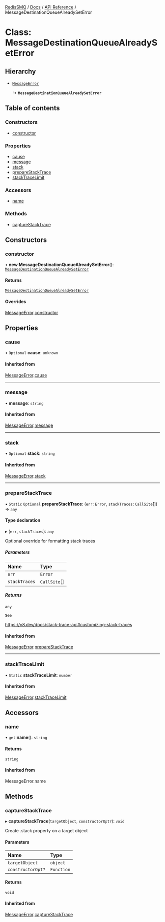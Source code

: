 [RedisSMQ](../../../README.md) / [Docs](../../README.md) / [API Reference](../README.md) / MessageDestinationQueueAlreadySetError

# Class: MessageDestinationQueueAlreadySetError

## Hierarchy

- [`MessageError`](MessageError.md)

  ↳ **`MessageDestinationQueueAlreadySetError`**

## Table of contents

### Constructors

- [constructor](MessageDestinationQueueAlreadySetError.md#constructor)

### Properties

- [cause](MessageDestinationQueueAlreadySetError.md#cause)
- [message](MessageDestinationQueueAlreadySetError.md#message)
- [stack](MessageDestinationQueueAlreadySetError.md#stack)
- [prepareStackTrace](MessageDestinationQueueAlreadySetError.md#preparestacktrace)
- [stackTraceLimit](MessageDestinationQueueAlreadySetError.md#stacktracelimit)

### Accessors

- [name](MessageDestinationQueueAlreadySetError.md#name)

### Methods

- [captureStackTrace](MessageDestinationQueueAlreadySetError.md#capturestacktrace)

## Constructors

### constructor

• **new MessageDestinationQueueAlreadySetError**(): [`MessageDestinationQueueAlreadySetError`](MessageDestinationQueueAlreadySetError.md)

#### Returns

[`MessageDestinationQueueAlreadySetError`](MessageDestinationQueueAlreadySetError.md)

#### Overrides

[MessageError](MessageError.md).[constructor](MessageError.md#constructor)

## Properties

### cause

• `Optional` **cause**: `unknown`

#### Inherited from

[MessageError](MessageError.md).[cause](MessageError.md#cause)

___

### message

• **message**: `string`

#### Inherited from

[MessageError](MessageError.md).[message](MessageError.md#message)

___

### stack

• `Optional` **stack**: `string`

#### Inherited from

[MessageError](MessageError.md).[stack](MessageError.md#stack)

___

### prepareStackTrace

▪ `Static` `Optional` **prepareStackTrace**: (`err`: `Error`, `stackTraces`: `CallSite`[]) => `any`

#### Type declaration

▸ (`err`, `stackTraces`): `any`

Optional override for formatting stack traces

##### Parameters

| Name | Type |
| :------ | :------ |
| `err` | `Error` |
| `stackTraces` | `CallSite`[] |

##### Returns

`any`

**`See`**

https://v8.dev/docs/stack-trace-api#customizing-stack-traces

#### Inherited from

[MessageError](MessageError.md).[prepareStackTrace](MessageError.md#preparestacktrace)

___

### stackTraceLimit

▪ `Static` **stackTraceLimit**: `number`

#### Inherited from

[MessageError](MessageError.md).[stackTraceLimit](MessageError.md#stacktracelimit)

## Accessors

### name

• `get` **name**(): `string`

#### Returns

`string`

#### Inherited from

MessageError.name

## Methods

### captureStackTrace

▸ **captureStackTrace**(`targetObject`, `constructorOpt?`): `void`

Create .stack property on a target object

#### Parameters

| Name | Type |
| :------ | :------ |
| `targetObject` | `object` |
| `constructorOpt?` | `Function` |

#### Returns

`void`

#### Inherited from

[MessageError](MessageError.md).[captureStackTrace](MessageError.md#capturestacktrace)
